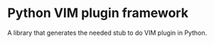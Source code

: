 # Python VIM plugin framework

A library that generates the needed stub to do VIM plugin in Python.
